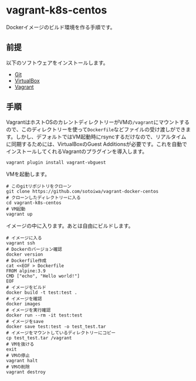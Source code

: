 # vagrant-k8s-centos

Dockerイメージのビルド環境を作る手順です。

## 前提

以下のソフトウェアをインストールします。

- [Git](https://git-scm.com/)
- [VirtualBox](https://www.virtualbox.org/)
- [Vagrant](https://www.vagrantup.com/)

## 手順

VagrantはホストOSのカレントディレクトリーがVMの`/vagrant`にマウントするので、このディレクトリーを使って`Dockerfile`などファイルの受け渡しができます。しかし、デフォルトではVM起動時にrsyncするだけなので、リアルタイムに同期するためには、VirtualBoxのGuest Additionsが必要です。これを自動でインストールしてくれるVagrantのプラグインを導入します。

```
vagrant plugin install vagrant-vbguest
```

VMを起動します。

```shell
# このgitリポジトリをクローン
git clone https://github.com/sotoiwa/vagrant-docker-centos
# クローンしたディレクトリーに入る
cd vagrant-k8s-centos
# VM起動
vagrant up
```

イメージの中に入ります。あとは自由にビルドします。

```
# イメージに入る
vagrant ssh
# Dockerのバージョン確認
docker version
# Dockerfile作成
cat <<EOF > Dockerfile
FROM alpine:3.9
CMD ["echo", "Hello world!"]
EOF
# イメージをビルド
docker build -t test:test .
# イメージを確認
docker images
# イメージを実行確認
docker run --rm -it test:test
# イメージをsave
docker save test:test -o test_test.tar
# イメージをマウントしているディレクトリーにコピー
cp test_test.tar /vagrant
# VMを抜ける
exit
# VMの停止
vagrant halt
# VMの削除
vagrant destroy
```
